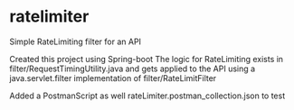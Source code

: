 # ratelimiter
Simple RateLimiting filter for an API

Created this project using Spring-boot
The logic for RateLimiting exists in filter/RequestTimingUtility.java
and gets applied to the API using a java.servlet.filter implementation of filter/RateLimitFilter

Added a PostmanScript as well rateLimiter.postman_collection.json to test
